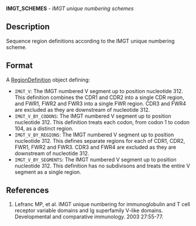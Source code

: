 





**IMGT_SCHEMES** - *IMGT unique numbering schemes*

Description
--------------------

Sequence region definitions according to the IMGT unique numbering scheme.




Format
-------------------
A [RegionDefinition](RegionDefinition-class.md) object defining:

+ `IMGT_V`:              The IMGT numbered V segment up to position nucleotide 312.
This definition combines the CDR1 and CDR2 into a single CDR region,
and FWR1, FWR2 and FWR3 into a single FWR region. CDR3 and FWR4 are
excluded as they are downstream of nucleotide 312.
+ `IMGT_V_BY_CODONS`:    The IMGT numbered V segment up to position nucleotide 312.
This definition treats each codon, from codon 1 to codon 104, as a 
distinct region.
+ `IMGT_V_BY_REGIONS`:   The IMGT numbered V segment up to position nucleotide 312.
This defines separate regions for each of CDR1, CDR2,
FWR1, FWR2 and FWR3. CDR3 and FWR4 are
excluded as they are downstream of nucleotide 312.
+ `IMGT_V_BY_SEGMENTS`:  The IMGT numbered V segment up to position nucleotide 312.
This definition has no subdivisons and treats the entire V segment
as a single region.


References
-------------------


1. Lefranc MP, et al. IMGT unique numbering for immunoglobulin and T cell 
receptor variable domains and Ig superfamily V-like domains. 
Developmental and comparative immunology. 2003 27:55-77.






